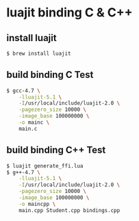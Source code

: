 luajit binding C & C++
===

## install luajit

```bash
$ brew install luajit
```

## build binding C Test

```bash
$ gcc-4.7 \
    -lluajit-5.1 \
    -I/usr/local/include/luajit-2.0 \
    -pagezero_size 10000 \
    -image_base 100000000 \
    -o mainc \
    main.c
```

## build binding C++ Test

```bash
$ luajit generate_ffi.lua
$ g++-4.7 \
    -lluajit-5.1 \
    -I/usr/local/include/luajit-2.0 \
    -pagezero_size 10000 \
    -image_base 100000000 \
    -o maincpp \
    main.cpp Student.cpp bindings.cpp
```
